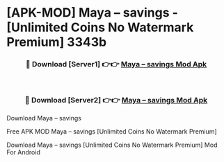 # [APK-MOD] Maya – savings - [Unlimited Coins No Watermark Premium] 3343b



<div align="center">
<h3>🔴 Download [Server1] 👉👉 <a href="https://momento.my/?title=Maya_–_savings">Maya – savings Mod Apk</a></h3><br>

<h3>🔴 Download [Server2] 👉👉 <a href="https://momento.my/?title=Maya_–_savings">Maya – savings Mod Apk</a></h3>
</div>



Download Maya – savings 

Free APK MOD Maya – savings [Unlimited Coins No Watermark Premium]

Download Maya – savings [Unlimited Coins No Watermark Premium] Mod For Android
